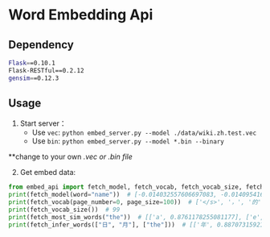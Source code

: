 # Word Embedding Api

## Dependency

```bash
Flask==0.10.1
Flask-RESTful==0.2.12
gensim==0.12.3
```

## Usage

1. Start server：
   - Use `vec`: `python embed_server.py --model ./data/wiki.zh.test.vec`
   - Use `bin`: `python embed_server.py --model *.bin --binary`

**change to your own *.vec or *.bin file**

2. Get embed data:

```python
from embed_api import fetch_model, fetch_vocab, fetch_vocab_size, fetch_most_sim_words, fetch_infer_words
print(fetch_model(word="name"))  # [-0.014032557606697083, -0.01409541629254818,...]
print(fetch_vocab(page_number=0, page_size=100))  # ['</s>', '，', '的', ...]
print(fetch_vocab_size())  # 99
print(fetch_most_sim_words("the"))  # [['a', 0.8761178255081177], ['e', 0.8689581751823425], ...]
print(fetch_infer_words(["日", "月"], ["the"]))  # [['年', 0.8870731592178345], ...]
```
